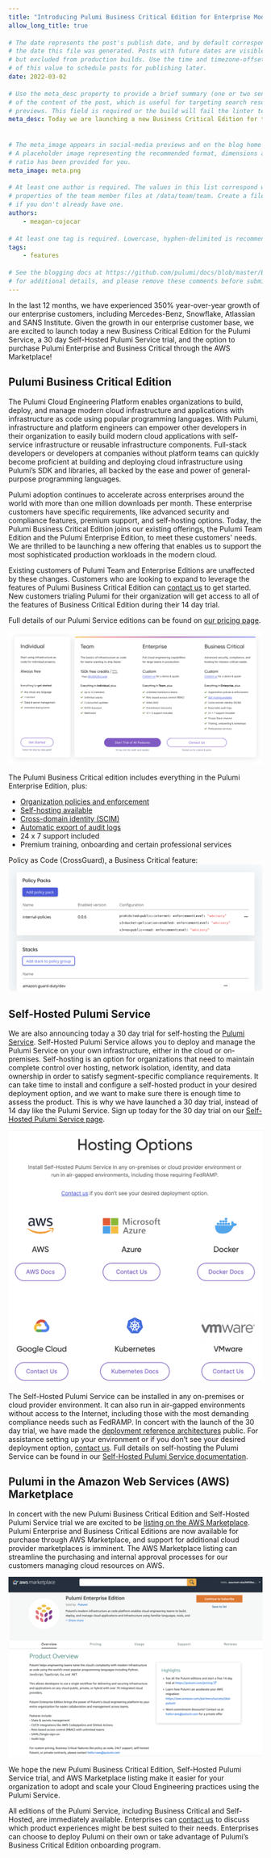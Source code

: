 ```yaml
---
title: "Introducing Pulumi Business Critical Edition for Enterprise Modernization"
allow_long_title: true

# The date represents the post's publish date, and by default corresponds with
# the date this file was generated. Posts with future dates are visible in development,
# but excluded from production builds. Use the time and timezone-offset portions of
# of this value to schedule posts for publishing later.
date: 2022-03-02

# Use the meta_desc property to provide a brief summary (one or two sentences)
# of the content of the post, which is useful for targeting search results or social-media
# previews. This field is required or the build will fail the linter test.
meta_desc: Today we are launching a new Business Critical Edition for the Pulumi Service, a 30 day Self-Hosted Pulumi Service trial, and the option to purchase Pulumi Enterprise and Business Critical through the AWS Marketplace!


# The meta_image appears in social-media previews and on the blog home page.
# A placeholder image representing the recommended format, dimensions and aspect
# ratio has been provided for you.
meta_image: meta.png

# At least one author is required. The values in this list correspond with the `id`
# properties of the team member files at /data/team/team. Create a file for yourself
# if you don't already have one.
authors:
    - meagan-cojocar

# At least one tag is required. Lowercase, hyphen-delimited is recommended.
tags:
    - features

# See the blogging docs at https://github.com/pulumi/docs/blob/master/BLOGGING.md.
# for additional details, and please remove these comments before submitting for review.
---
```

In the last 12 months, we have experienced 350% year-over-year growth of our enterprise customers, including Mercedes-Benz, Snowflake, Atlassian and SANS Institute. Given the growth in our enterprise customer base, we are excited to launch today a new Business Critical Edition for the Pulumi Service, a 30 day Self-Hosted Pulumi Service trial, and the option to purchase Pulumi Enterprise and Business Critical through the AWS Marketplace!

<!--more-->

## Pulumi Business Critical Edition

The Pulumi Cloud Engineering Platform enables organizations to build, deploy, and manage modern cloud infrastructure and applications with infrastructure as code using popular  programming languages. With Pulumi, infrastructure and platform engineers can empower other developers in their organization to easily build modern cloud applications with self-service infrastructure or reusable infrastructure components. Full-stack developers or developers at companies without platform teams can quickly become proficient at building and deploying cloud infrastructure using Pulumi’s SDK and libraries, all backed by the ease and power of general-purpose programming languages.

Pulumi adoption continues to accelerate across enterprises around the world with more than one million downloads per month. These enterprise customers have specific requirements, like advanced security and compliance features, premium support, and self-hosting options. Today, the Pulumi Business Critical Edition joins our existing offerings, the Pulumi Team Edition and the Pulumi Enterprise Edition, to meet these customers' needs. We are thrilled to be launching a new offering that enables us to support the most sophisticated production workloads in the modern cloud.

Existing customers of Pulumi Team and Enterprise Editions are unaffected by these changes. Customers who are looking to expand to leverage the features of Pulumi Business Critical Edition can [contact us](/contact) to get started. New customers trialing Pulumi for their organization will get access to all of the features of Business Critical Edition during their 14 day trial.

Full details of our Pulumi Service editions can be found on [our pricing page](/pricing).

![Pricing Page](editions.svg)

The Pulumi Business Critical edition includes everything in the Pulumi Enterprise Edition, plus:

- [Organization policies and enforcement](/docs/guides/crossguard)
- [Self-hosting available](/docs/guides/self-hosted)
- [Cross-domain identity (SCIM)](/docs/guides/scim)
- [Automatic export of audit logs](docs/intro/pulumi-service/audit-logs#automated-export)
- 24 x 7 support included
- Premium training, onboarding and certain professional services

Policy as Code (CrossGuard), a Business Critical feature:
![Policy as Code Screenshot](console-policy-group.svg)

## Self-Hosted Pulumi Service

We are also announcing today a 30 day trial for self-hosting the [Pulumi Service](/product/pulumi-service). Self-Hosted Pulumi Service allows you to deploy and manage the Pulumi Service on your own infrastructure, either in the cloud or on-premises.  Self-hosting is an option for organizations that need to maintain complete control over hosting, network isolation, identity, and data ownership in order to satisfy segment-specific compliance requirements. It can take time to install and configure a self-hosted product in your desired deployment option, and we want to make sure there is enough time to assess the product. This is why we have launched a 30 day trial, instead of 14 day like the Pulumi Service. Sign up today for the 30 day trial on our [Self-Hosted Pulumi Service page](/product/self-hosted).

![Self-Hosted Screenshot](self-hosted.png)

The Self-Hosted Pulumi Service can be installed in any on-premises or cloud provider environment. It can also run in air-gapped environments without access to the Internet, including those with the most demanding compliance needs such as FedRAMP. In concert with the launch of the 30 day trial, we have made the [deployment reference architectures](https://github.com/pulumi/pulumi-self-hosted-installers) public. For assistance setting up your environment or if you don’t see your desired deployment option, [contact us](/contact).  Full details on self-hosting the Pulumi Service can be found in our [Self-Hosted Pulumi Service documentation](/docs/guides/self-hosted).

## Pulumi in the Amazon Web Services (AWS) Marketplace

In concert with the new Pulumi Business Critical Edition and Self-Hosted Pulumi Service trial we are excited to be [listing on the AWS Marketplace](https://aws.amazon.com/marketplace/pp/prodview-dwn22batkhsyg). Pulumi Enterprise and Business Critical Editions are now available for purchase through AWS Marketplace, and support for additional cloud provider marketplaces is imminent. The AWS Marketplace listing can streamline the purchasing and internal approval processes for our customers managing cloud resources on AWS.

![AWS Marketplace listing](aws-marketplace-pulumi.png)

We hope the new Pulumi Business Critical Edition, Self-Hosted Pulumi Service trial, and AWS Marketplace listing make it easier for your organization to adopt and scale your Cloud Engineering practices using the Pulumi Service.

All editions of the Pulumi Service, including Business Critical and Self-Hosted, are immediately available. Enterprises can [contact us](/contact) to discuss which product experiences might be best suited to their needs. Enterprises can choose to deploy Pulumi on their own or take advantage of Pulumi’s Business Critical Edition onboarding program.

